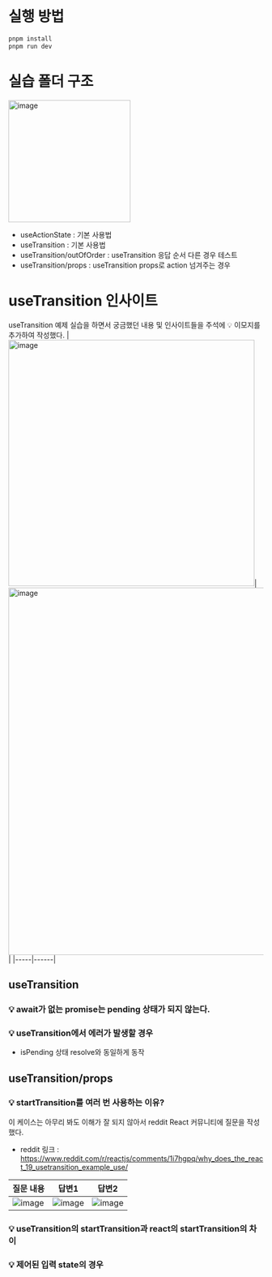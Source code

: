 # 실행 방법
```bash
pnpm install
pnpm run dev
```
# 실습 폴더 구조
<img width="241" alt="image" src="https://github.com/user-attachments/assets/c8a55833-4bad-468e-9886-80b82add0cb2" />        

- useActionState : 기본 사용법
- useTransition : 기본 사용법
- useTransition/outOfOrder : useTransition 응답 순서 다른 경우 테스트
- useTransition/props : useTransition props로 action 넘겨주는 경우

# useTransition 인사이트
useTransition 예제 실습을 하면서 궁금했던 내용 및 인사이트들을 주석에 💡 이모지를 추가하여 작성했다.
|<img width="486" alt="image" src="https://github.com/user-attachments/assets/17a1fd4b-42a1-4c9c-a4a6-0d74e9c5d115" />|<img width="725" alt="image" src="https://github.com/user-attachments/assets/fafb5629-1204-46cb-aa6b-7a1b4586e6c6" />|
|-----|------|

## useTransition
### 💡 await가 없는 promise는 pending 상태가 되지 않는다.

### 💡 useTransition에서 에러가 발생할 경우
- isPending 상태 resolve와 동일하게 동작

## useTransition/props
### 💡 startTransition를 여러 번 사용하는 이유?
이 케이스는 아무리 봐도 이해가 잘 되지 않아서 reddit React 커뮤니티에 질문을 작성했다.
- reddit 링크 : https://www.reddit.com/r/reactjs/comments/1i7hgpq/why_does_the_react_19_usetransition_example_use/

|질문 내용|답변1|답변2|
|-------|----|----|
|![image](https://github.com/user-attachments/assets/493ab10a-8809-4551-aecd-8881894f6f21)|![image](https://github.com/user-attachments/assets/8e460243-1df9-4576-998e-f2295050ffee)|![image](https://github.com/user-attachments/assets/c67b0047-0b90-41a8-acaa-a8fcd3a4f791)|

### 💡 useTransition의 startTransition과 react의 startTransition의 차이

### 💡 제어된 입력 state의 경우
